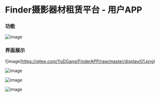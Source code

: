 # Finder摄影器材租赁平台 - 用户APP

### 功能



![image](https://gitee.com/YuDGang/FinderAPP/raw/master/display/00.png)

### 界面展示

![image]https://gitee.com/YuDGang/FinderAPP/raw/master/display/01.png)

![image](https://gitee.com/YuDGang/FinderAPP/raw/master/display/02.png)

![image](https://gitee.com/YuDGang/FinderAPP/raw/master/display/03.png)

![image](https://gitee.com/YuDGang/FinderAPP/raw/master/display/04.png)
